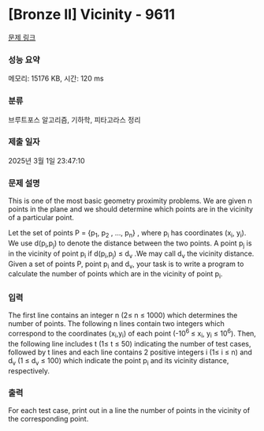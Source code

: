 # [Bronze II] Vicinity - 9611 

[문제 링크](https://www.acmicpc.net/problem/9611) 

### 성능 요약

메모리: 15176 KB, 시간: 120 ms

### 분류

브루트포스 알고리즘, 기하학, 피타고라스 정리

### 제출 일자

2025년 3월 1일 23:47:10

### 문제 설명

<p>This is one of the most basic geometry proximity problems. We are given n points in the plane and we should determine which points are in the vicinity of a particular point. </p>

<p>Let the set of points P = {p<sub>1</sub>, p<sub>2</sub> , …, p<sub>n</sub>} , where p<sub>i</sub> has coordinates (x<sub>i</sub>, y<sub>i</sub>). We use d(p<sub>i</sub>,p<sub>j</sub>) to denote the distance between the two points. A point p<sub>j</sub> is in the vicinity of point p<sub>i</sub> if d(p<sub>i</sub>,p<sub>j</sub>) ≤ d<sub>v</sub> .We may call d<sub>v</sub> the vicinity distance. Given a set of points P, point p<sub>i</sub> and d<sub>v</sub>, your task is to write a program to calculate the number of points which are in the vicinity of point p<sub>i</sub>. </p>

### 입력 

 <p>The first line contains an integer n (2≤ n ≤ 1000) which determines the number of points. The following n lines contain two integers which correspond to the coordinates (x<sub>i</sub>,y<sub>i</sub>) of each point (-10<sup>6 </sup>≤ x<sub>i</sub>, y<sub>i</sub> ≤ 10<sup>6</sup>). Then, the following line includes t (1≤ t ≤ 50) indicating the number of test cases, followed by t lines and each line contains 2 positive integers i (1≤ i ≤ n) and d<sub>v</sub> (1 ≤ d<sub>v</sub> ≤ 100) which indicate the point p<sub>i</sub> and its vicinity distance, respectively. </p>

### 출력 

 <p>For each test case, print out in a line the number of points in the vicinity of the corresponding point. </p>

